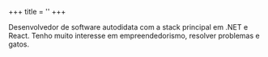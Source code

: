 +++
title = ''
+++

Desenvolvedor de software autodidata com a stack principal em .NET e React. Tenho muito interesse em empreendedorismo, resolver problemas e gatos.


